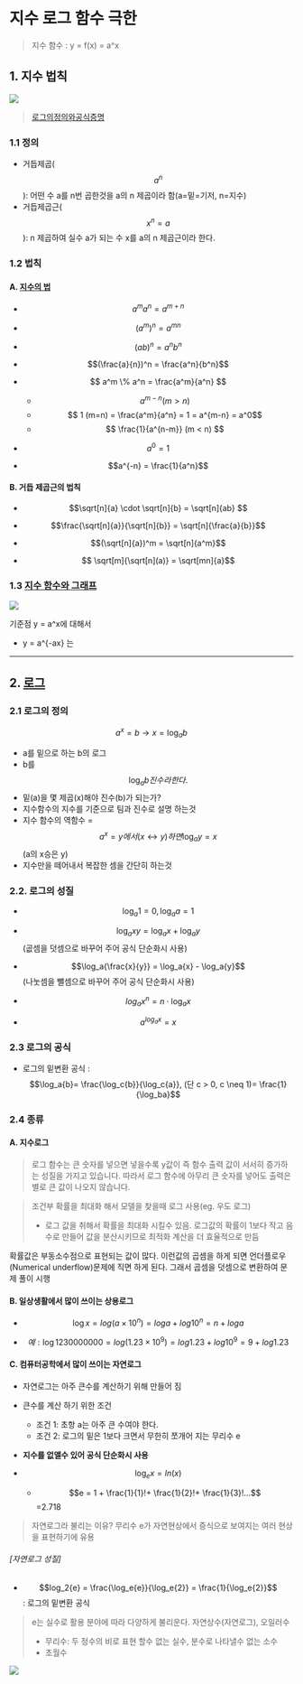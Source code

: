 # 지수 로그 함수 극한 

> 지수 함수 : y = f(x) = a^x 

## 1. 지수 법칙 

![](http://i.imgur.com/TG4PFRx.png)

> [로그의정의와공식증명](https://www.youtube.com/watch?v=aJ7j4QhAzk8)

### 1.1 정의

- 거듭제곱($$a^n$$): 어떤 수 a를 n번 곱한것을 a의 n 제곱이라 함(a=밑=기저, n=지수)
- 거듭제곱근($$x^n = a$$): n 제곱하여 실수 a가 되는 수 x를 a의 n 제곱근이라 한다. 

### 1.2 법칙  


#### A. [지수의 법](https://www.youtube.com/watch?time_continue=42&v=zsMTKe9f1bg)
- $$a^ma^n = a^{m+n}$$

- $$(a^m)^n = a^{mn}$$

- $$(ab)^n = a^n b^n$$

- $$(\frac{a}{n})^n = \frac{a^n}{b^n}$$

- $$ a^m \% a^n =  \frac{a^m}{a^n} $$
    - $$ a^{m-n} (m>n) $$
    - $$ 1 (m=n)  = \frac{a^m}{a^n} = 1 = a^{m-n} = a^0$$ 
    - $$ \frac{1}{a^{n-m}} (m < n) $$  

- $$a^0 = 1$$

- $$a^{-n} = \frac{1}{a^n}$$


#### B. 거듭 제곱근의 법칙 

- $$\sqrt[n]{a} \cdot \sqrt[n]{b} = \sqrt[n]{ab} $$

- $$\frac{\sqrt[n]{a}}{\sqrt[n]{b}} = \sqrt[n]{\frac{a}{b}}$$

- $$(\sqrt[n]{a})^m = \sqrt[n]{a^m}$$

- $$ \sqrt[m]{\sqrt[n](a)} = \sqrt[mn]{a}$$


### 1.3 [지수 함수와 그래프 ](https://youtu.be/zsMTKe9f1bg?t=1535)

![](https://i.imgur.com/7B5AG6i.png)

기준점 y = a^x에 대해서 
- y = a^{-ax} 는 

---
## 2. [로그 ](https://www.youtube.com/watch?v=-lL3i7qGcbs)

### 2.1 로그의 정의 

$$a^x = b \rightarrow x = \log_a b$$
- a를 밑으로 하는 b의 로그 
- b를 $$\log_a{b}진수라 한다.  $$
- 밑(a)을 몇 제곱(x)해야 진수(b)가 되는가? 
- 지수함수의 지수를 기준으로 팀과 진수로 설명 하는것 
- 지수 함수의 역함수 = $$a^x = y에서 (x \leftrightarrow y)하면  \log_ay = x$$ (a의 x승은 y)
- 지수만을 떼어내서 복잡한 셈을 간단히 하는것 






### 2.2. 로그의 성질

- $$\log_a{1}=0, \log_a{a}=1$$

- $$\log_a{xy} = \log_a{x} + \log_a{y}$$   (곲셈을 덧셈으로 바꾸어 주어 공식 단순화시 사용)

- $$\log_a{\frac{x}{y}} = \log_a{x} - \log_a{y}$$ (나눗셈을 뺄셈으로 바꾸어 주어 공식 단순화시 사용)

- $$log_a{x^n} = n \cdot \log_a{x}$$

- $$ a^{log_ax} = x $$


### 2.3 로그의 공식

- 로그의 밑변환 공식 : $$\log_a{b}= \frac{\log_c{b}}{\log_c{a}}, (단 c > 0, c \neq 1)= \frac{1}{\log_ba}$$





### 2.4 종류 

#### A. 지수로그 

> 로그 함수는 큰 숫자를 넣으면 넣을수록 y값이 즉 함수 출력 값이 서서히 증가하는 성질을 가지고 있습니다. 따라서 로그 함수에 아무리 큰 숫자를 넣어도 출력은 별로 큰 값이 나오지 않습니다. 

> 조건부 확률을 최대화 해서 모델을 찾을때 로그 사용(eg. 우도 로그)
> - 로그 값을 취해서 확률을 최대화 시킬수 있음. 로그값의 확률이 1보다 작고 음수로 만들어 값을 분산시키므로 최적화 계산을 더 효율적으로 만듬 

확률값은 부동소수점으로 표현되는 값이 많다. 이런값의 곱셈을 하게 되면 언더플로우(Numerical underflow)문제에 직면 하게 된다. 그래서 곱셈을 덧셈으로 변환하여 문제 풀이 시행 

#### B. 일상생활에서 많이 쓰이는 상용로그 

- $$\log x = log (a \times 10^n) = log a + log 10^n = n + log a $$

- $$ 예: \log 1230000000 = log (1.23 \times 10^9) = log 1.23 + log 10^9 = 9 + log 1.23 $$


#### C. 컴퓨터공학에서 많이 쓰이는 자연로그 
- 자연로그는 아주 큰수를 계산하기 위해 만들어 짐 
- 큰수를 계산 하기 위한 조건 
    - 조건 1: 초항 a는 아주 큰 수여야 한다. 
    - 조건 2: 로그의 밑은 1보다 크면서 무한히 쪼개어 지는 무리수 e 
- **지수를 없앨수 있어 공식 단순화시 사용**

- $$\log_e{x} = ln(x)$$
    - $$e = 1 + \frac{1}{1}!+ \frac{1}{2}!+ \frac{1}{3}!...$$=2.718

> 자연로그라 불리는 이유? 무리수 e가 자연현상에서 증식으로 보여지는 여러 현상을 표현하기에 유용

###### [자연로그 성질]
- $$log_2{e} = \frac{\log_e{e}}{\log_e{2}} = \frac{1}{\log_e{2}}$$ : 로그의 밑변환 공식 


> e는 실수로 활용 분야에 따라 다양하게 불리운다. 자연상수(자연로그), 오일러수
> - 무리수: 두 정수의 비로 표현 할수 없는 실수, 분수로 나타낼수 없는 소수
> - 초월수




![](https://i.imgur.com/JlUtK68.png)




